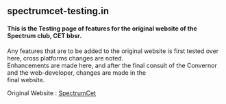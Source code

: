 <h2>spectrumcet-testing.in</h1>
<h4>This is the Testing page of features for the original website of the Spectrum club, CET bbsr.</h4>
<p>Any features that are to be added to the original website is first tested over here, cross platforms changes are noted. <br/>Enhancements are made here, and after the final consult of the Convernor and the web-developer, changes are made in the<br/>final website.</p>

Original Website : <a href="https://spectrumcet.in">SpectrumCet</a>
